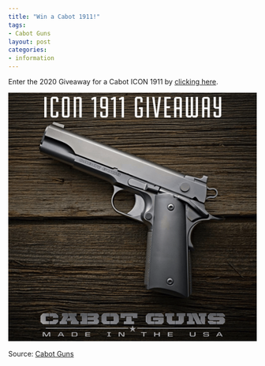 ```yaml
---
title: "Win a Cabot 1911!"
tags:
- Cabot Guns
layout: post
categories:
- information
---
```


Enter the 2020 Giveaway for a Cabot ICON 1911 by [clicking here](https://gleam.io/hvm2Z-GXUWgxC7WF).

![Cabot Icon 1911 Giveaway](/assets/img/20200604-cabot-icon-1911.png)

Source: [Cabot Guns](https://cabotguns.com)
